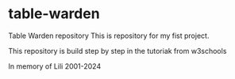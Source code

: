 # table-warden
Table Warden repository
This is repository for my fist project.

This repository is build step by step in the tutoriak from w3schools

In memory of Lili 2001-2024